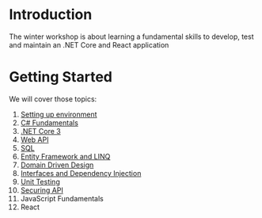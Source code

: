 # Introduction 
The winter workshop is about learning a fundamental skills to develop, test and maintain an .NET Core and React application

# Getting Started
We will cover those topics:
1.	[Setting up environment](https://dev.azure.com/divanisevic/_git/WinterWorkShop.Cinema?path=%2Fdocs%2F01-setting-up-environment.md&version=GBmaster&_a=contents)
2.	[C# Fundamentals](https://dev.azure.com/divanisevic/_git/WinterWorkShop.Cinema?path=%2Fdocs%2F02-C%23-fundamentals.md&version=GBmaster&_a=preview)
3.	[.NET Core 3](https://dev.azure.com/divanisevic/_git/WinterWorkShop.Cinema?path=%2Fdocs%2F03-net-core-3.md&version=GBmaster&_a=preview)
4.  [Web API](https://dev.azure.com/divanisevic/_git/WinterWorkShop.Cinema?path=%2Fdocs%2F04-web-api.md&version=GBmaster&_a=contents)
5.  [SQL](https://dev.azure.com/divanisevic/_git/WinterWorkShop.Cinema?path=%2Fdocs%2F05-sql.md&version=GBmaster)
6.  [Entity Framework and LINQ](https://dev.azure.com/divanisevic/_git/WinterWorkShop.Cinema?path=%2Fdocs%2F06-entity-framework.md&version=GBmaster&_a=preview)
7.	[Domain Driven Design](https://dev.azure.com/divanisevic/_git/WinterWorkShop.Cinema?path=%2Fdocs%2F07-domain-driven-design.md&version=GBmaster&_a=preview)
8.  [Interfaces and Dependency Injection](https://dev.azure.com/divanisevic/_git/WinterWorkShop.Cinema?path=%2Fdocs%2F07-interfaces-and-dependency-injection.md&version=GBmaster&_a=preview)
9.  [Unit Testing](https://dev.azure.com/divanisevic/_git/WinterWorkShop.Cinema?path=%2Fdocs%2F09-unit-testing.md&version=GBmaster&_a=preview)
10.  [Securing API](https://dev.azure.com/divanisevic/_git/WinterWorkShop.Cinema?path=%2Fdocs%2F09-securing-api.md&version=GBmaster&_a=contents)
11. JavaScript Fundamentals
12. React
